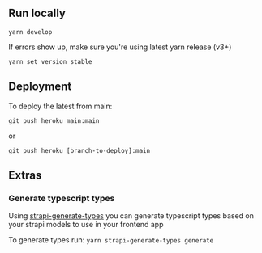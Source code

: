 ## Run locally

`yarn develop`

If errors show up, make sure you're using latest yarn release (v3+)

`yarn set version stable`

## Deployment

To deploy the latest from main:

`git push heroku main:main`

or

`git push heroku [branch-to-deploy]:main`

## Extras

### Generate typescript types

Using [strapi-generate-types](https://www.npmjs.com/package/strapi-generate-types) you can generate typescript types based on your strapi models to use in your frontend app

To generate types run:
`yarn strapi-generate-types generate`
